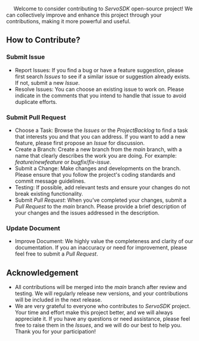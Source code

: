 &nbsp;&nbsp;&nbsp;&nbsp;&nbsp;Welcome to consider contributing to _ServoSDK_ open-source project! We can collectively improve and enhance this project through your contributions, making it more powerful and useful.

## How to Contribute?

### Submit Issue
- Report Issues: If you find a bug or have a feature suggestion, please first search _Issues_ to see if a similar issue or suggestion already exists. If not, submit a new _Issue_.
- Resolve Issues: You can choose an existing issue to work on. Please indicate in the comments that you intend to handle that issue to avoid duplicate efforts.

### Submit Pull Request
- Choose a Task: Browse the _Issues_ or the _ProjectBacklog_ to find a task that interests you and that you can address. If you want to add a new feature, please first propose an _Issue_ for discussion.
- Create a Branch: Create a new branch from the _main_ branch, with a name that clearly describes the work you are doing. For example: _feature_/_newfeature_ or _bugfix_/_fix-issue_.
- Submit a Change: Make changes and developments on the branch. Please ensure that you follow the project's coding standards and commit message guidelines.
- Testing: If possible, add relevant tests and ensure your changes do not break existing functionality. 
- Submit _Pull Request_: When you’ve completed your changes, submit a _Pull Request_ to the _main_ branch. Please provide a brief description of your changes and the issues addressed in the description.

### Update Document
- Improve Document: We highly value the completeness and clarity of our documentation. If you an inaccuracy or need for improvement, please feel free to submit a _Pull Request_.

## Acknowledgement
- All contributions will be merged into the _main_ branch after review and testing. We will regularly release new versions, and your contributions will be included in the next release.
- We are very grateful to everyone who contributes to _ServoSDK_ project. Your time and effort make this project better, and we will always appreciate it. If you have any questions or need assistance, please feel free to raise them in the _Issues_, and we will do our best to help you. Thank you for your participation!
